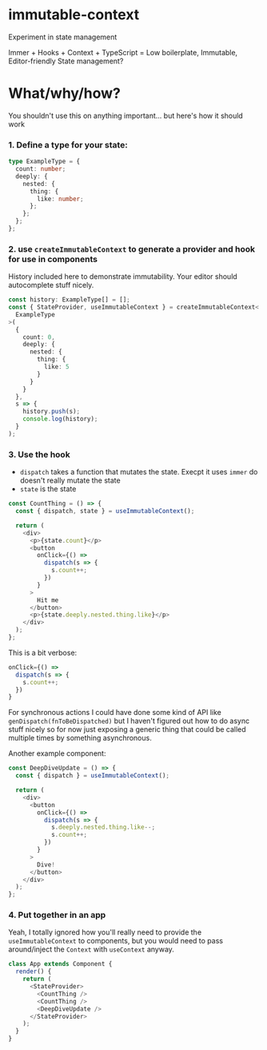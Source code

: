 # immutable-context

Experiment in state management

Immer + Hooks + Context + TypeScript = Low boilerplate, Immutable, Editor-friendly State management?

# What/why/how?

You shouldn't use this on anything important... but here's how it should work

### 1. Define a type for your state:

```typescript
type ExampleType = {
  count: number;
  deeply: {
    nested: {
      thing: {
        like: number;
      };
    };
  };
};
```

### 2. use `createImmutableContext` to generate a provider and hook for use in components

History included here to demonstrate immutability. Your editor should autocomplete stuff nicely.

```typescript
const history: ExampleType[] = [];
const { StateProvider, useImmutableContext } = createImmutableContext<
  ExampleType
>(
  {
    count: 0,
    deeply: {
      nested: {
        thing: {
          like: 5
        }
      }
    }
  },
  s => {
    history.push(s);
    console.log(history);
  }
);
```

### 3. Use the hook

- `dispatch` takes a function that mutates the state. Execpt it uses `immer` do doesn't really mutate the state
- `state` is the state

```typescript
const CountThing = () => {
  const { dispatch, state } = useImmutableContext();

  return (
    <div>
      <p>{state.count}</p>
      <button
        onClick={() =>
          dispatch(s => {
            s.count++;
          })
        }
      >
        Hit me
      </button>
      <p>{state.deeply.nested.thing.like}</p>
    </div>
  );
};
```

This is a bit verbose:

```typescript
onClick={() =>
  dispatch(s => {
    s.count++;
  })
}
```

For synchronous actions I could have done some kind of API like `genDispatch(fnToBeDispatched)` but I haven't figured out how to do async stuff nicely so for now just exposing a generic thing that could be called multiple times by something asynchronous.

Another example component:

```typescript
const DeepDiveUpdate = () => {
  const { dispatch } = useImmutableContext();

  return (
    <div>
      <button
        onClick={() =>
          dispatch(s => {
            s.deeply.nested.thing.like--;
            s.count++;
          })
        }
      >
        Dive!
      </button>
    </div>
  );
};
```

### 4. Put together in an app

Yeah, I totally ignored how you'll really need to provide the `useImmutableContext` to components, but you would need to pass around/inject the `Context` with `useContext` anyway.

```typescript
class App extends Component {
  render() {
    return (
      <StateProvider>
        <CountThing />
        <CountThing />
        <DeepDiveUpdate />
      </StateProvider>
    );
  }
}
```
